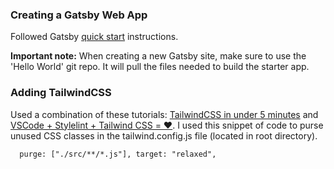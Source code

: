 ### Creating a Gatsby Web App

Followed Gatsby [quick start](https://www.gatsbyjs.com/docs/quick-start/) instructions.

**Important note:** When creating a new Gatsby site, make sure to use the 'Hello World' git repo. It will pull the files needed to build the starter app.

### Adding TailwindCSS

Used a combination of these tutorials: [TailwindCSS in under 5 minutes](https://hashinteractive.com/blog/tailwind-css-and-gatsby-in-under-5-minutes/) 
and [VSCode + Stylelint + Tailwind CSS = ♥️](https://andrich.me/vscode-stylelint-tailwind-css-are-love). I used this snippet of code to purse unused CSS classes 
in the tailwind.config.js file (located in root directory).

`  purge: ["./src/**/*.js"],
   target: "relaxed",`
